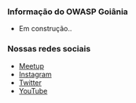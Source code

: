 ### Informação do OWASP Goiânia 
* Em construção..

### Nossas redes sociais
* [Meetup](https://www.meetup.com/owasp-goiania-chapter/)
* [Instagram](https://www.instagram.com/owasp_goiania/)
* [Twitter](https://twitter.com/CapOwasp#)
* [YouTube](https://www.youtube.com/channel/UC0X9Gbzr0O-aUt3Y-Po_Png)


